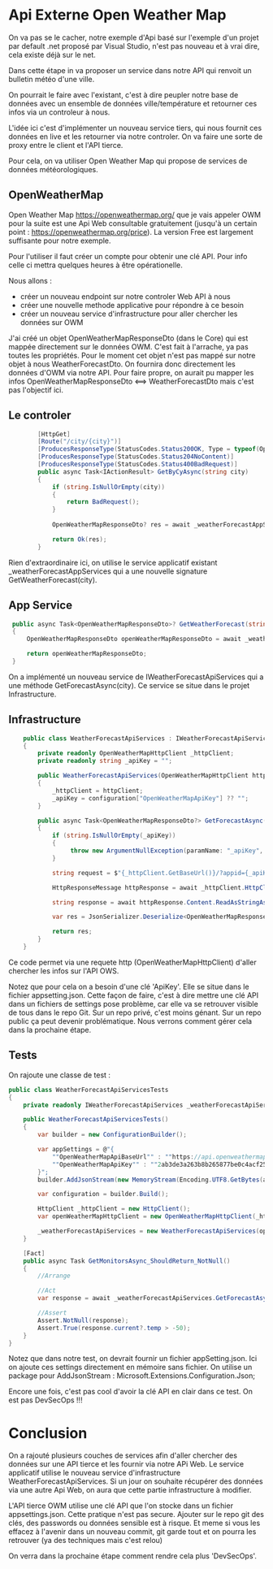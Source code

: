 # Api Externe Open Weather Map

On va pas se le cacher, notre exemple d'Api basé sur l'exemple d'un projet par default .net proposé par Visual Studio, n'est pas nouveau et à vrai dire, cela existe déjà sur le net. 

Dans cette étape in va proposer un service dans notre API qui renvoit un bulletin météo d'une ville. 

On pourrait le faire avec l'existant, c'est à dire peupler notre base de données avec un ensemble de données ville/température et retourner ces infos via un controleur à nous. 

L'idée ici c'est d'implémenter un nouveau service tiers, qui nous fournit ces données en live et les retourner via notre controler. On va faire une sorte de proxy entre le client et l'API tierce.

Pour cela, on va utiliser Open Weather Map qui propose de services de données météorologiques.


## OpenWeatherMap

Open Weather Map https://openweathermap.org/  que je vais appeler OWM pour la suite est une Api Web consultable gratuitement (jusqu'à un certain point : https://openweathermap.org/price). La version Free est largement suffisante pour notre exemple. 

Pour l'utiliser il faut créer un compte pour obtenir une clé API. Pour info celle ci mettra quelques heures à être opérationelle. 

Nous allons :
- créer un nouveau endpoint sur notre controler Web API à nous
- créer une nouvelle methode applicative pour répondre à ce besoin
- créer un nouveau service d'infrastructure pour aller chercher les données sur OWM

J'ai créé un objet OpenWeatherMapResponseDto (dans le Core) qui est mappée directement sur le données OWM. C'est fait à l'arrache, ya pas toutes les propriétés. Pour le moment cet objet n'est pas mappé sur notre objet à nous WeatherForecastDto. On fournira donc directement les données d'OWM via notre API.
Pour faire propre, on aurait pu mapper les infos OpenWeatherMapResponseDto <==> WeatherForecastDto mais c'est pas l'objectif ici. 

## Le controler 

```c#
        [HttpGet]
        [Route("/city/{city}")]
        [ProducesResponseType(StatusCodes.Status200OK, Type = typeof(OpenWeatherMapResponseDto))]
        [ProducesResponseType(StatusCodes.Status204NoContent)]
        [ProducesResponseType(StatusCodes.Status400BadRequest)]
        public async Task<IActionResult> GetByCyAsync(string city)
        {
            if (string.IsNullOrEmpty(city))
            {
                return BadRequest();
            }
 
            OpenWeatherMapResponseDto? res = await _weatherForecastAppServices.GetWeatherForecast(city);

            return Ok(res);
        }
```

Rien d'extraordinaire ici, on utilise le service applicatif existant _weatherForecastAppServices qui a une nouvelle signature GetWeatherForecast(city).

## App Service

```c#
 public async Task<OpenWeatherMapResponseDto>? GetWeatherForecast(string city)
 {
     OpenWeatherMapResponseDto openWeatherMapResponseDto = await _weatherForecastApiServices.GetForecastAsync(city);

     return openWeatherMapResponseDto;
 }
```

On a implémenté un nouveau service de IWeatherForecastApiServices qui a une méthode GetForecastAsync(city). Ce service se situe dans le projet Infrastructure. 

## Infrastructure

```c#
    public class WeatherForecastApiServices : IWeatherForecastApiServices
    {
        private readonly OpenWeatherMapHttpClient _httpClient;
        private readonly string _apiKey = "";

        public WeatherForecastApiServices(OpenWeatherMapHttpClient httpClient, IConfiguration configuration)
        {
            _httpClient = httpClient;
            _apiKey = configuration["OpenWeatherMapApiKey"] ?? "";
        }

        public async Task<OpenWeatherMapResponseDto?> GetForecastAsync(string city)
        {
            if (string.IsNullOrEmpty(_apiKey))
            {
                 throw new ArgumentNullException(paramName: "_apiKey", message: "OpenWeatherMapApiKey must not be null");
            }

            string request = $"{_httpClient.GetBaseUrl()}/?appid={_apiKey}&q={city}";

            HttpResponseMessage httpResponse = await _httpClient.HttpClient.GetAsync(request);

            string response = await httpResponse.Content.ReadAsStringAsync();

            var res = JsonSerializer.Deserialize<OpenWeatherMapResponseDto?>(response);

            return res;
        }
    }
```

Ce code permet via une requete http (OpenWeatherMapHttpClient) d'aller chercher les infos sur l'API OWS.

Notez que pour cela on a besoin d'une clé 'ApiKey'. Elle se situe dans le fichier appsetting.json. Cette façon de faire, c'est à dire mettre une clé API dans un fichiers de settings pose problème, car elle va se retrouver visible de tous dans le repo Git. Sur un repo privé, c'est moins génant. Sur un repo public ça peut devenir problématique. Nous verrons comment gérer cela dans la prochaine étape. 


## Tests

On rajoute une classe de test : 

```c#
public class WeatherForecastApiServicesTests
{
    private readonly IWeatherForecastApiServices _weatherForecastApiServices;

    public WeatherForecastApiServicesTests()
    {
        var builder = new ConfigurationBuilder();

        var appSettings = @"{
            ""OpenWeatherMapApiBaseUrl"" : ""https://api.openweathermap.org/data/2.5/weather"",
            ""OpenWeatherMapApiKey"" : ""2ab3de3a263b8b265877be0c4acf25b3""
        }";
        builder.AddJsonStream(new MemoryStream(Encoding.UTF8.GetBytes(appSettings)));

        var configuration = builder.Build();

        HttpClient _httpClient = new HttpClient();
        var openWeatherMapHttpClient = new OpenWeatherMapHttpClient(_httpClient, configuration);

        _weatherForecastApiServices = new WeatherForecastApiServices(openWeatherMapHttpClient, configuration);
    }

    [Fact]
    public async Task GetMonitorsAsync_ShouldReturn_NotNull()
    {
        //Arrange

        //Act
        var response = await _weatherForecastApiServices.GetForecastAsync("Rennes");

        //Assert
        Assert.NotNull(response);
        Assert.True(response.current?.temp > -50);
    }
}
```

Notez que dans notre test, on devrait fournir un fichier appSetting.json. Ici on ajoute ces settings directement en mémoire sans fichier. On utilise un package pour AddJsonStream : Microsoft.Extensions.Configuration.Json;

Encore une fois, c'est pas cool d'avoir la clé API en clair dans ce test. On est pas DevSecOps !!!

# Conclusion

On a rajouté plusieurs couches de services afin d'aller chercher des données sur une API tierce et les fournir via notre APi Web. Le service applicatif utilise le nouveau service d'infrastructure WeatherForecastApiServices. Si un jour on souhaite récupérer des données via une autre Api Web, on aura que cette partie infrastructure à modifier. 

L'API tierce OWM utilise une clé API que l'on stocke dans un fichier appsettings.json. Cette pratique n'est pas secure. Ajouter sur le repo git des clés, des passwords ou données sensible est à risque. Et meme si vous les effacez à l'avenir dans un nouveau commit, git garde tout et on pourra les retrouver (ya des techniques mais c'est relou)

On verra dans la prochaine étape comment rendre cela plus 'DevSecOps'. 
